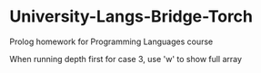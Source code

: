 # University-Langs-Bridge-Torch
Prolog homework for Programming Languages course

When running depth first for case 3, use 'w' to show full array